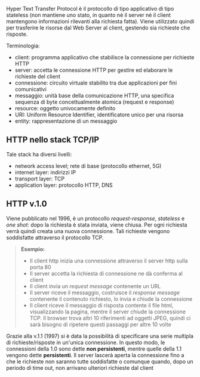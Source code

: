 Hyper Text Transfer Protocol è il protocollo di tipo applicativo di tipo stateless (non mantiene uno stato, in quanto nè il server nè il client mantengono informazioni rilevanti alla richiesta fatta). Viene utilizzato quindi per trasferire le risorse dal Web Server al client, gestendo sia richieste che risposte.

Terminologia:
- client: programma applicativo che stabilisce la connessione per richieste HTTP
- server: accetta le connessione HTTP per gestire ed elaborare le richieste del client
- connessione: circuito virtuale stabilito tra due applicazioni per fini comunicativi
- messaggio: unità base della comunicazione HTTP, una specifica sequenza di byte concettualmente atomica (request e response)
- resource: oggetto univocamente definito
- URI: Uniform Resource Identifier, identificatore unico per una risorsa
- entity: rappresentazione di un messaggio

## HTTP nello stack TCP/IP
Tale stack ha diversi livelli:
- network access level; rete di base (protocollo ethernet, 5G)
- internet layer: indirizzi IP
- transport layer: TCP
- application layer: protocollo HTTP, DNS

## HTTP v.1.0
Viene pubblicato nel 1996, è un protocollo _request-response_, _stateless_ e _one shot_: dopo la richiesta è stata inviata, viene chiusa. Per ogni richiesta verrà quindi creata una nuova connessione. Tali richieste vengono soddisfatte attraverso il protocollo TCP.

 > **Esempio:**
 > - Il client http inizia una connessione attraverso il server http sulla porta 80
 > - Il server accetta la richiesta di connessione ne dà conferma al client
 > - Il client invia un _request message_ contenente un URL
 > - Il server riceve il messaggio, costruisce il _response message_ contenente il contenuto richiesto, lo invia e chiude la connessione
 > - Il client riceve il messaggio di risposta contente il file html, visualizzando la pagina, mentre il server chiude la connessione TCP. Il browser trova altri 10 riferimenti ad oggetti JPEG, quindi ci sarà bisogno di ripetere questi passaggi per altre 10 volte
 
Grazie alla v.1.1 (1997) si è data la possibilità di specificare una serie multipla di richieste/risposte in un'unica connessione. In questo modo, le connessioni della 1.0 sono dette **non persistenti**, mentre quelle della 1.1 vengono dette **persistenti**. Il server lascerà aperta la connessione fino a che le richieste non saranno tutte soddisfatte o comunque quando, dopo un periodo di time out, non arrivano ulteriori richieste dal client